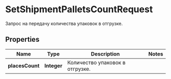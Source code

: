

# SetShipmentPalletsCountRequest

Запрос на передачу количества упаковок в отгрузке.

## Properties

| Name | Type | Description | Notes |
|------------ | ------------- | ------------- | -------------|
|**placesCount** | **Integer** | Количество упаковок в отгрузке. |  |



